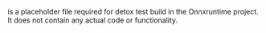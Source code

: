is a placeholder file required for detox test build in the Onnxruntime project. It does not contain any actual code or functionality.